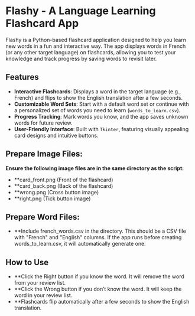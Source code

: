 # Flashy - A Language Learning Flashcard App

Flashy is a Python-based flashcard application designed to help you learn new words in a fun and interactive way. The app displays words in French (or any other target language) on flashcards, allowing you to test your knowledge and track progress by saving words to revisit later.

## Features

- **Interactive Flashcards**: Displays a word in the target language (e.g., French) and flips to show the English translation after a few seconds.
- **Customizable Word Sets**: Start with a default word set or continue with a personalized set of words you need to learn (`words_to_learn.csv`).
- **Progress Tracking**: Mark words you know, and the app saves unknown words for future review.
- **User-Friendly Interface**: Built with `Tkinter`, featuring visually appealing card designs and intuitive buttons.

## Prepare Image Files:
**Ensure the following image files are in the same directory as the script:**

- **card_front.png (Front of the flashcard)
- **card_back.png (Back of the flashcard)
- **wrong.png (Cross button image)
- **right.png (Tick button image)

## Prepare Word Files:
- **Include french_words.csv in the directory. This should be a CSV file with "French" and "English" columns. If the app runs before creating words_to_learn.csv, it will automatically generate one.

## How to Use
- **Click the Right button if you know the word. It will remove the word from your review list.
- **Click the Wrong button if you don’t know the word. It will keep the word in your review list.
- **Flashcards flip automatically after a few seconds to show the English translation.
